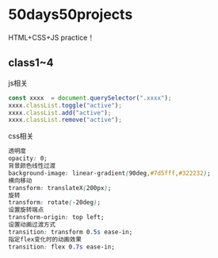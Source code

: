 # 50days50projects
HTML+CSS+JS practice！


## class1~4

js相关

```js
const xxxx  = document.querySelector(".xxxx");
xxxx.classList.toggle("active");
xxxx.classList.add("active");
xxxx.classList.remove("active");
```

css相关

```css
透明度
opacity: 0;
背景颜色线性过渡
background-image: linear-gradient(90deg,#7d5fff,#322232);
横向移动
transform: translateX(200px);
旋转
transform: rotate(-20deg);
设置旋转端点
transform-origin: top left;
设置动画过渡方式
transition: transform 0.5s ease-in;
指定flex变化时的动画效果
transition: flex 0.7s ease-in;

```